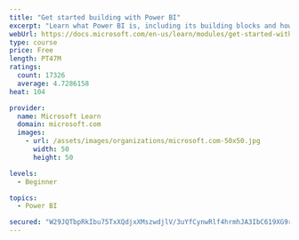```yaml
---
title: "Get started building with Power BI"
excerpt: "Learn what Power BI is, including its building blocks and how they work together."
webUrl: https://docs.microsoft.com/en-us/learn/modules/get-started-with-power-bi/
type: course
price: Free
length: PT47M
ratings:
  count: 17326
  average: 4.7286158
heat: 104

provider:
  name: Microsoft Learn
  domain: microsoft.com
  images:
    - url: /assets/images/organizations/microsoft.com-50x50.jpg
      width: 50
      height: 50

levels:
  - Beginner

topics:
  - Power BI

secured: "W29JQTbpRkIbu75TxXQdjxXMszwdjlV/3uYfCynwRlf4hrmhJA3IbC619XG9rvYXJn8OM9gYp9DRjld1uaPHCYGodeoQuYOrq106+/OqDvw0sj6tfiYr+4r2OziZ9MEK49f7NNtvbwyYKe5aPAjhAgLM3kW6ZE2vcJrR/QUiJRihRsreubTY/2h3ELU0OnuaIsybtePL8t95b/cwTBr+P8UZ3nEyynSMi4Cxp3UXMrmYZuvXh8joM/a/0/ri1TZLQK1HqGYNCgVRLRYBFiuPgI1vMKruWS/A4EzNFdlTh3r33BoN9t6DtWsGLHwhgCVhtfuBiseVNpxG24OGwWmKvm2aAJ5XJnO03uTg4HvTpHFcdaZzhxAX6Lx0R4IWwhcIQ8VHGccJD2F2Q9C6SaXKwyPu5PaFLf/dHtpJOM5y8bfavdTD6OulQ6YdAmx7fBh5;8RabhgC95duR9KD2iONEPw=="
---
```


